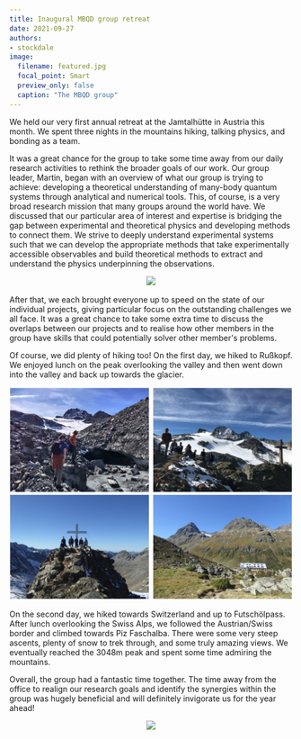 ```yaml
---
title: Inaugural MBQD group retreat
date: 2021-09-27
authors:
- stockdale
image:
  filename: featured.jpg
  focal_point: Smart
  preview_only: false
  caption: "The MBQD group"
---
```


We held our very first annual retreat at the Jamtalhütte in Austria this month. We spent three nights in the mountains hiking, talking physics, and bonding as a team.

It was a great chance for the group to take some time away from our daily research activities to rethink the broader goals of our work. Our group leader, Martin, began with an overview of what our group is trying to achieve: developing a theoretical understanding of many-body quantum systems through analytical and numerical tools. This, of course, is a very broad research mission that many groups around the world have. We discussed that our particular area of interest and expertise is bridging the gap between experimental and theoretical physics and developing methods to connect them. We strive to deeply understand experimental systems such that we can develop the appropriate methods that take experimentally accessible observables and build theoretical methods to extract and understand the physics underpinning the observations.

<p align="center">
<img src="Fig1.JPG">
</p>

After that, we each brought everyone up to speed on the state of our individual projects, giving particular focus on the outstanding challenges we all face. It was a great chance to take some extra time to discuss the overlaps between our projects and to realise how other members in the group have skills that could potentially solver other member's problems.

Of course, we did plenty of hiking too! On the first day, we hiked to Rußkopf. We enjoyed lunch on the peak overlooking the valley and then went down into the valley and back up towards the glacier. 

<p align="center">
<img src="Fig2.png">
</p>

On the second day, we hiked towards Switzerland and up to Futschölpass. After lunch overlooking the Swiss Alps, we followed the Austrian/Swiss border and climbed towards Piz Faschalba. There were some very steep ascents, plenty of snow to trek through, and some truly amazing views. We eventually reached the 3048m peak and spent some time admiring the mountains.

Overall, the group had a fantastic time together. The time away from the office to realign our research goals and identify the synergies within the group was hugely beneficial and will definitely invigorate us for the year ahead!

<p align="center">
<img src="Fig3.JPG">
</p>
